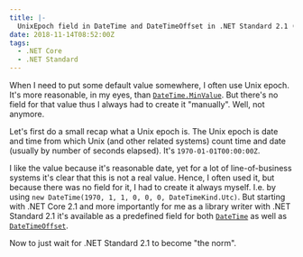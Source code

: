 ```yaml
---
title: |-
  UnixEpoch field in DateTime and DateTimeOffset in .NET Standard 2.1 (and .NET Core 2.1)
date: 2018-11-14T08:52:00Z
tags:
  - .NET Core
  - .NET Standard
---
```

When I need to put some default value somewhere, I often use Unix epoch. It's more reasonable, in my eyes, than [`DateTime.MinValue`][1]. But there's no field for that value thus I always had to create it "manually". Well, not anymore. 

<!-- excerpt -->

Let's first do a small recap what a Unix epoch is. The Unix epoch is date and time from which Unix (and other related systems) count time and date (usually by number of seconds elapsed). It's `1970-01-01T00:00:00Z`.

I like the value because it's reasonable date, yet for a lot of line-of-business systems it's clear that this is not a real value. Hence, I often used it, but because there was no field for it, I had to create it always myself. I.e. by using `new DateTime(1970, 1, 1, 0, 0, 0, DateTimeKind.Utc)`. But starting with .NET Core 2.1 and more importantly for me as a library writer with .NET Standard 2.1 it's available as a predefined field for both [`DateTime`][2] as well as [`DateTimeOffset`][3].

Now to just wait for .NET Standard 2.1 to become "the norm". 

[1]: https://docs.microsoft.com/en-us/dotnet/api/system.datetime.minvalue?view=netcore-2.1
[2]: https://apisof.net/catalog/System.DateTime.UnixEpoch
[3]: https://apisof.net/catalog/System.DateTimeOffset.UnixEpoch